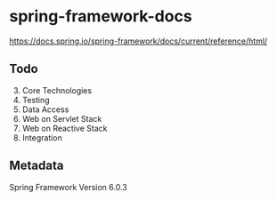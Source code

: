 # spring-framework-docs
https://docs.spring.io/spring-framework/docs/current/reference/html/

## Todo
3. Core Technologies 
4. Testing 
5. Data Access 
6. Web on Servlet Stack 
7. Web on Reactive Stack 
8. Integration

## Metadata
Spring Framework Version 6.0.3  